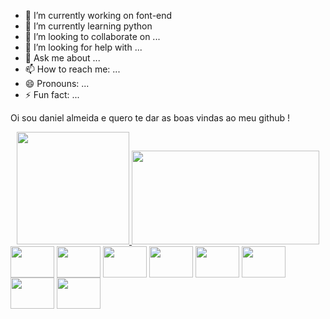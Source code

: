 - 🔭 I’m currently working on font-end
- 🌱 I’m currently learning python
- 👯 I’m looking to collaborate on ...
- 🤔 I’m looking for help with ...
- 💬 Ask me about ...
- 📫 How to reach me: ...
- 😄 Pronouns: ...
- ⚡ Fun fact: ...


Oi sou daniel almeida e quero te dar as boas vindas ao meu github !
<div align="center">
  <a href="https://github.com/DanielReis01">
  <img height="180em" src="https://github-readme-stats.vercel.app/api?username=danielreis&show_icons=true&theme=dark&include_all_commits=true&count_private=true"/>
  <img height="150em" width="300" src="https://github-readme-stats.vercel.app/api/top-langs/?username=danielreis&layout=compact&langs_count=7&theme=dark"/>
</div>
<div style="display:inline-block">

<img align="center" height="50" width="70" src="https://cdn.jsdelivr.net/gh/devicons/devicon/icons/html5/html5-original.svg" />
<img  align="center" height="50" width="70" src="https://cdn.jsdelivr.net/gh/devicons/devicon/icons/css3/css3-original.svg" />
<img align="center" height="50" width="70" src="https://cdn.jsdelivr.net/gh/devicons/devicon/icons/javascript/javascript-original.svg" />
<img align="center" height="50" width="70" src="https://cdn.jsdelivr.net/gh/devicons/devicon/icons/bootstrap/bootstrap-original.svg" />
<img  align="center" height="50" width="70" src="https://cdn.jsdelivr.net/gh/devicons/devicon/icons/react/react-original.svg" />
<img  align="center" height="50" width="70" src="https://cdn.jsdelivr.net/gh/devicons/devicon/icons/typescript/typescript-plain.svg" />
<img  align="center" height="50" width="70" src="https://cdn.jsdelivr.net/gh/devicons/devicon/icons/vscode/vscode-original.svg" />
<img  align="center" height="50" width="70" src="https://cdn.jsdelivr.net/gh/devicons/devicon/icons/angularjs/angularjs-original.svg" />
          
          
</div>
            
          
